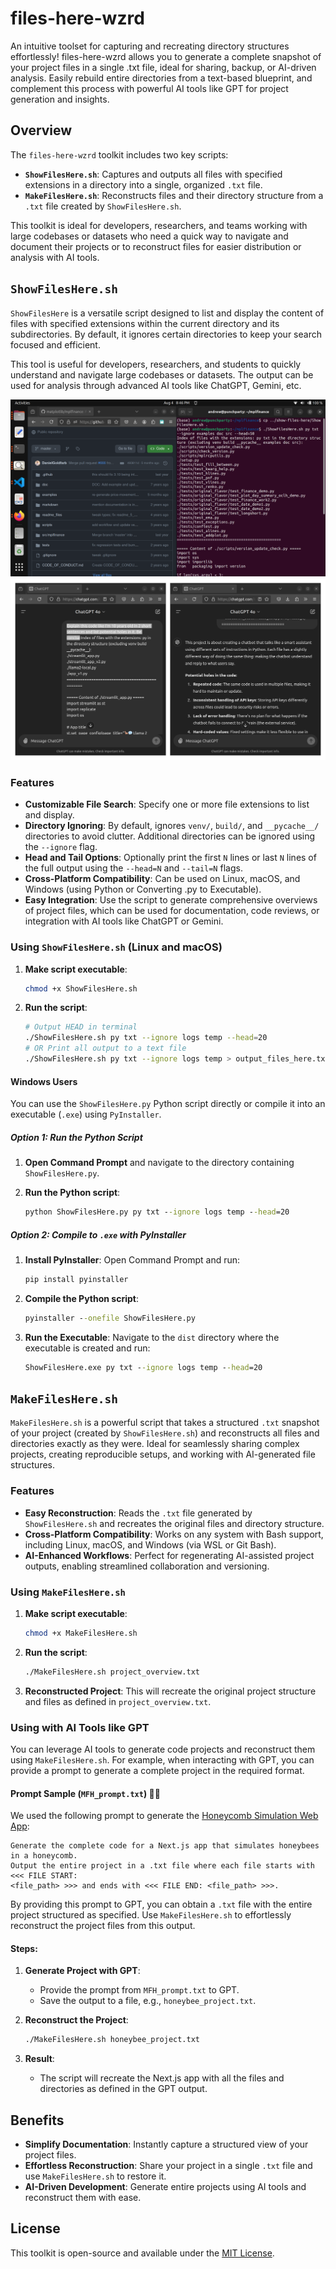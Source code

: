 # files-here-wzrd

An intuitive toolset for capturing and recreating directory structures effortlessly! files-here-wzrd allows you to generate a complete snapshot of your project files in a single .txt file, ideal for sharing, backup, or AI-driven analysis. Easily rebuild entire directories from a text-based blueprint, and complement this process with powerful AI tools like GPT for project generation and insights.

## Overview

The `files-here-wzrd` toolkit includes two key scripts:

- **`ShowFilesHere.sh`**: Captures and outputs all files with specified extensions in a directory into a single, organized `.txt` file.
- **`MakeFilesHere.sh`**: Reconstructs files and their directory structure from a `.txt` file created by `ShowFilesHere.sh`.

This toolkit is ideal for developers, researchers, and teams working with large codebases or datasets who need a quick way to navigate and document their projects or to reconstruct files for easier distribution or analysis with AI tools.


## `ShowFilesHere.sh`

`ShowFilesHere` is a versatile script designed to list and display the content of files with specified extensions within the current directory and its subdirectories. By default, it ignores certain directories to keep your search focused and efficient.

This tool is useful for developers, researchers, and students to quickly understand and navigate large codebases or datasets. The output can be used for analysis through advanced AI tools like ChatGPT, Gemini, etc.

![Script in Action](img/mplfinance-1.png)
![Script in Action](img/to-gpt.png)

### Features

- **Customizable File Search**: Specify one or more file extensions to list and display.
- **Directory Ignoring**: By default, ignores `venv/`, `build/`, and `__pycache__/` directories to avoid clutter. Additional directories can be ignored using the `--ignore` flag.
- **Head and Tail Options**: Optionally print the first `N` lines or last `N` lines of the full output using the `--head=N` and `--tail=N` flags.
- **Cross-Platform Compatibility**: Can be used on Linux, macOS, and Windows (using Python or Converting .py to Executable).
- **Easy Integration**: Use the script to generate comprehensive overviews of project files, which can be used for documentation, code reviews, or integration with AI tools like ChatGPT or Gemini.


### Using `ShowFilesHere.sh` (Linux and macOS)

1. **Make script executable**:
    ```sh
    chmod +x ShowFilesHere.sh
    ```

2. **Run the script**:
    ```sh
    # Output HEAD in terminal
    ./ShowFilesHere.sh py txt --ignore logs temp --head=20 
    # OR Print all output to a text file
    ./ShowFilesHere.sh py txt --ignore logs temp > output_files_here.txt
    ```

#### Windows Users 
You can use the `ShowFilesHere.py` Python script directly or compile it into an executable (`.exe`) using `PyInstaller`.

##### Option 1: Run the Python Script

1. **Open Command Prompt** and navigate to the directory containing `ShowFilesHere.py`.

2. **Run the Python script**:
    ```cmd
    python ShowFilesHere.py py txt --ignore logs temp --head=20
    ```

##### Option 2: Compile to `.exe` with PyInstaller

1. **Install PyInstaller**:
    Open Command Prompt and run:
    ```cmd
    pip install pyinstaller
    ```

2. **Compile the Python script**:
    ```cmd
    pyinstaller --onefile ShowFilesHere.py
    ```

3. **Run the Executable**:
   Navigate to the `dist` directory where the executable is created and run:
    ```cmd
    ShowFilesHere.exe py txt --ignore logs temp --head=20
    ```

## `MakeFilesHere.sh`

`MakeFilesHere.sh` is a powerful script that takes a structured `.txt` snapshot of your project (created by `ShowFilesHere.sh`) and reconstructs all files and directories exactly as they were. Ideal for seamlessly sharing complex projects, creating reproducible setups, and working with AI-generated file structures.

### Features


- **Easy Reconstruction**: Reads the `.txt` file generated by `ShowFilesHere.sh` and recreates the original files and directory structure.
- **Cross-Platform Compatibility**: Works on any system with Bash support, including Linux, macOS, and Windows (via WSL or Git Bash).
- **AI-Enhanced Workflows**: Perfect for regenerating AI-assisted project outputs, enabling streamlined collaboration and versioning.


### Using `MakeFilesHere.sh`

1. **Make script executable**:
    ```bash
    chmod +x MakeFilesHere.sh
    ```

2. **Run the script**:
    ```bash
    ./MakeFilesHere.sh project_overview.txt
    ```

3. **Reconstructed Project**: This will recreate the original project structure and files as defined in `project_overview.txt`.

### Using with AI Tools like GPT

You can leverage AI tools to generate code projects and reconstruct them using `MakeFilesHere.sh`. For example, when interacting with GPT, you can provide a prompt to generate a complete project in the required format.

#### Prompt Sample (`MFH_prompt.txt`) 🍯🐝

We used the following prompt to generate the [Honeycomb Simulation Web App](https://honeycombsim.vercel.app):


```
Generate the complete code for a Next.js app that simulates honeybees in a honeycomb. 
Output the entire project in a .txt file where each file starts with <<< FILE START: 
<file_path> >>> and ends with <<< FILE END: <file_path> >>>.
```

By providing this prompt to GPT, you can obtain a `.txt` file with the entire project structured as specified. Use `MakeFilesHere.sh` to effortlessly reconstruct the project files from this output.


#### Steps:

1. **Generate Project with GPT**:
   - Provide the prompt from `MFH_prompt.txt` to GPT.
   - Save the output to a file, e.g., `honeybee_project.txt`.

2. **Reconstruct the Project**:
   ```bash
   ./MakeFilesHere.sh honeybee_project.txt
   ```

3. **Result**:
   - The script will recreate the Next.js app with all the files and directories as defined in the GPT output.

## Benefits

- **Simplify Documentation**: Instantly capture a structured view of your project files.
- **Effortless Reconstruction**: Share your project in a single `.txt` file and use `MakeFilesHere.sh` to restore it.
- **AI-Driven Development**: Generate entire projects using AI tools and reconstruct them with ease.

## License

This toolkit is open-source and available under the [MIT License](LICENSE).
